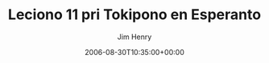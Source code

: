 ---
title: 'Leciono 11 pri Tokipono en Esperanto'
posts: 3
hash: 't532'
author: 'Jim Henry'
date: 2006-08-30T10:35:00+00:00
sources:
  - http://forums.tokipona.org/viewtopic.php%3Ft=532.html
---